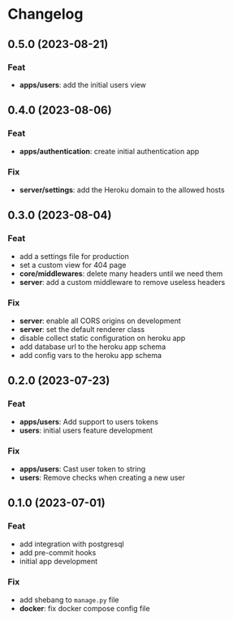 # Changelog

## 0.5.0 (2023-08-21)

### Feat

- **apps/users**: add the initial users view

## 0.4.0 (2023-08-06)

### Feat

- **apps/authentication**: create initial authentication app

### Fix

- **server/settings**: add the Heroku domain to the allowed hosts

## 0.3.0 (2023-08-04)

### Feat

- add a settings file for production
- set a custom view for 404 page
- **core/middlewares**: delete many headers until we need them
- **server**: add a custom middleware to remove useless headers

### Fix

- **server**: enable all CORS origins on development
- **server**: set the default renderer class
- disable collect static configuration on heroku app
- add database url to the heroku app schema
- add config vars to the heroku app schema

## 0.2.0 (2023-07-23)

### Feat

- **apps/users**: Add support to users tokens
- **users**: initial users feature development

### Fix

- **apps/users**: Cast user token to string
- **users**: Remove checks when creating a new user

## 0.1.0 (2023-07-01)

### Feat

- add integration with postgresql
- add pre-commit hooks
- initial app development

### Fix

- add shebang to `manage.py` file
- **docker**: fix docker compose config file
